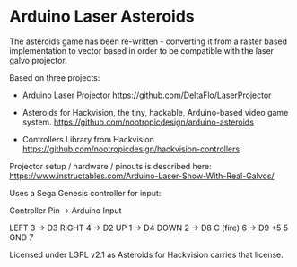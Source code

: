 # Arduino Laser Asteroids

The asteroids game has been re-written - converting it from a raster based implementation to vector based in order to be compatible with
the laser galvo projector.

Based on three projects:

- Arduino Laser Projector
  https://github.com/DeltaFlo/LaserProjector

- Asteroids for Hackvision, the tiny, hackable, Arduino-based video game system.
  https://github.com/nootropicdesign/arduino-asteroids

- Controllers Library from Hackvision
  https://github.com/nootropicdesign/hackvision-controllers

Projector setup / hardware / pinouts is described here:
https://www.instructables.com/Arduino-Laser-Show-With-Real-Galvos/

Uses a Sega Genesis controller for input:

Controller Pin -> Arduino Input

LEFT     3  ->     D3
RIGHT    4  ->     D2
UP       1  ->     D4
DOWN     2  ->     D8
C (fire) 6  ->     D9
+5       5
GND      7

Licensed under LGPL v2.1 as Asteroids for Hackvision carries that license.
